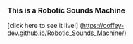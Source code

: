 ### This is a Robotic Sounds Machine

[click here to see it live!]
(https://coffey-dev.github.io/Robotic_Sounds_Machine/)
